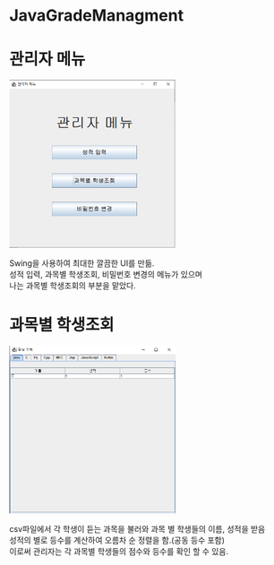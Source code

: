 # JavaGradeManagment

<h1>관리자 메뉴</h1>
<img src='img/manager.png' height='300px'>
<p>Swing을 사용하여 최대한 깔끔한 UI를 만듦.</br>
성적 입력, 과목별 학생조회, 비밀번호 변경의 메뉴가 있으며</br>
나는 과목별 학생조회의 부분을 맡았다.
</p>

<h1>과목별 학생조회</h1>
<img src='img/Lookup.png' height='300px'>
<p>csv파일에서 각 학생이 듣는 과목을 불러와 과목 별 학생들의 이름, 성적을 받음</br>
성적의 별로 등수를 계산하여 오름차 순 정렬을 함.(공동 등수 포함)</br>
이로써 관리자는 각 과목별 학생들의 점수와 등수를 확인 할 수 있음.</p>